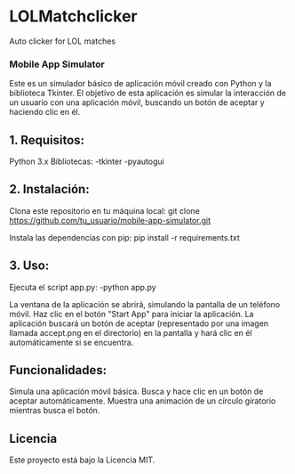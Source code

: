 # LOLMatchclicker
Auto clicker for LOL matches


### Mobile App Simulator
Este es un simulador básico de aplicación móvil creado con Python y la biblioteca Tkinter. El objetivo de esta aplicación es simular la interacción de un usuario con una aplicación móvil, buscando un botón de aceptar y haciendo clic en él.

## 1. Requisitos:
   
Python 3.x
Bibliotecas: 
      -tkinter
      -pyautogui


## 2. Instalación:

Clona este repositorio en tu máquina local:
git clone https://github.com/tu_usuario/mobile-app-simulator.git

Instala las dependencias con pip:
pip install -r requirements.txt

## 3. Uso:
Ejecuta el script app.py:
              -python app.py

La ventana de la aplicación se abrirá, simulando la pantalla de un teléfono móvil.
Haz clic en el botón "Start App" para iniciar la aplicación.
La aplicación buscará un botón de aceptar (representado por una imagen llamada accept.png en el directorio) en la pantalla y hará clic en él automáticamente si se encuentra.

## Funcionalidades:
Simula una aplicación móvil básica.
Busca y hace clic en un botón de aceptar automáticamente.
Muestra una animación de un círculo giratorio mientras busca el botón.


## Licencia
Este proyecto está bajo la Licencia MIT.
